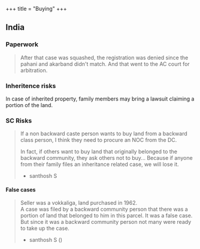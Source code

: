 +++
title = "Buying"
+++

## India
### Paperwork
> After that case was squashed, the registration was denied since the pahani and akarband didn't match. And that went to the AC court for arbitration.

### Inheritence risks
In case of inherited property, family members may bring a lawsuit claiming a portion of the land.

### SC Risks
> If a non backward caste person wants to buy land from a backward class person, I think they need to procure an NOC from the DC. 
> 
> In fact, if others want to buy land that originally belonged to the backward community, they ask others not to buy... Because if anyone from their family files an inheritance related case, we will lose it.
> 
> - santhosh S

#### False cases
> Seller was a vokkaliga, land purchased in 1962.  
A case was filed by a backward community person that there was a portion of land that belonged to him in this parcel. It was a false case. But since it was a backward community person not many were ready to take up the case.
> 
> - santhosh S ()